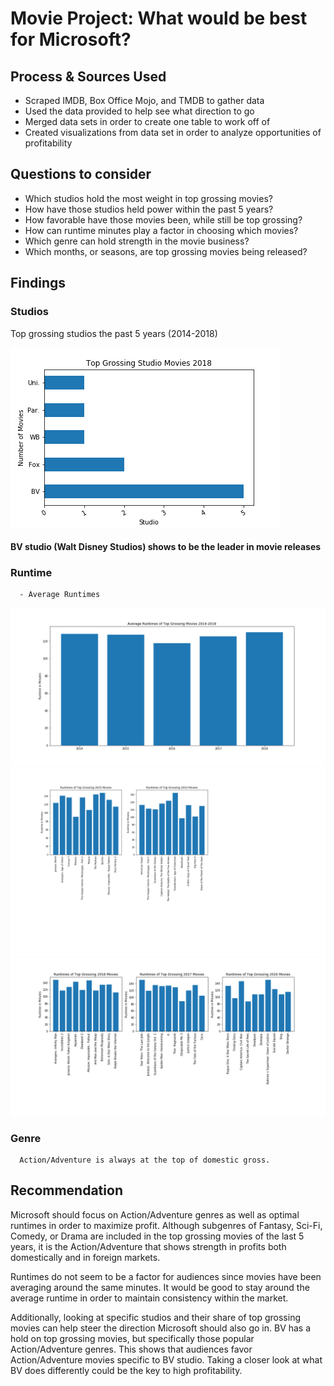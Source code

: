 # Movie Project: What would be best for Microsoft?

## Process & Sources Used
  - Scraped IMDB, Box Office Mojo, and TMDB to gather data
  - Used the data provided to help see what direction to go 
  - Merged data sets in order to create one table to work off of
  - Created visualizations from data set in order to analyze opportunities of profitability
  
## Questions to consider
  - Which studios hold the most weight in top grossing movies?
  - How have those studios held power within the past 5 years?
  - How favorable have those movies been, while still be top grossing?
  - How can runtime minutes play a factor in choosing which movies?
  - Which genre can hold strength in the movie business?
  - Which months, or seasons, are top grossing movies being released?
  
  
## Findings
  ### Studios
   Top grossing studios the past 5 years (2014-2018)
   
![studio2018](https://github.com/psuero1/movie-project/blob/master/Visualization%20png/studio2018.png?raw=true)
      
      
  #### BV studio (Walt Disney Studios) shows to be the leader in movie releases
  
      
  
  ### Runtime
      - Average Runtimes
   ![runtime average](https://github.com/psuero1/movie-project/blob/master/Visualization%20png/Avg%20Runtime%202014-2018.png)
   ![runtime 2014-2015](https://github.com/psuero1/movie-project/blob/master/Runtime%202014-2015.png?raw=true)
   ![runtime 2016-2018](https://github.com/psuero1/movie-project/blob/master/Runtime%202016-2018.png?raw=true)
      

  ### Genre
      Action/Adventure is always at the top of domestic gross.
  
  
## Recommendation
 Microsoft should focus on Action/Adventure genres as well as optimal runtimes in order to maximize profit. Although subgenres of Fantasy, Sci-Fi, Comedy, or Drama are included in the top grossing movies of the last 5 years, it is the Action/Adventure that shows strength in profits both domestically and in foreign markets. 
 
 Runtimes do not seem to be a factor for audiences since movies have been averaging around the same minutes. It would be good to stay around the average runtime in order to maintain consistency within the market.
 
 Additionally, looking at specific studios and their share of top grossing movies can help steer the direction Microsoft should also go in. BV has a hold on top grossing movies, but specifically those popular Action/Adventure genres. This shows that audiences favor Action/Adventure movies specific to BV studio. Taking a closer look at what BV does differently could be the key to high profitability.



